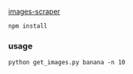 <a href='https://github.com/pevers/images-scraper'>images-scraper</a>

```
npm install
```

### usage
```
python get_images.py banana -n 10
```
